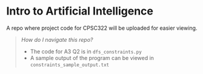 # Intro to Artificial Intelligence
A repo where project code for CPSC322 will be uploaded for easier viewing.

> *How do I navigate this repo?*
> 
>   - The code for A3 Q2 is in `dfs_constraints.py`
>   - A sample output of the program can be viewed in `constraints_sample_output.txt`
